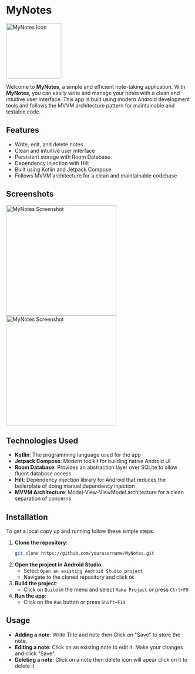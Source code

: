 # MyNotes

<img src="https://github.com/SK3180/MyNotes/assets/82767208/620f6398-d698-4e0b-a9f3-e16c2a3ed9e8" alt="MyNotes Icon" width="150" />



Welcome to **MyNotes**, a simple and efficient note-taking application. With **MyNotes**, you can easily write and manage your notes with a clean and intuitive user interface. This app is built using modern Android development tools and follows the MVVM architecture pattern for maintainable and testable code.



## Features

- Write, edit, and delete notes
- Clean and intuitive user interface
- Persistent storage with Room Database
- Dependency injection with Hilt
- Built using Kotlin and Jetpack Compose
- Follows MVVM architecture for a clean and maintainable codebase

## Screenshots

<img src="https://github.com/SK3180/MyNotes/assets/82767208/89086133-3679-4378-bc81-ceb66ca308e7" alt="MyNotes Screenshot" width="300" />

<img src="https://github.com/SK3180/MyNotes/assets/82767208/8ef939c8-7529-40c7-b3e5-8520a7406128" alt="MyNotes Screenshot" width="300" />

## Technologies Used

- **Kotlin**: The programming language used for the app
- **Jetpack Compose**: Modern toolkit for building native Android UI
- **Room Database**: Provides an abstraction layer over SQLite to allow fluent database access
- **Hilt**: Dependency injection library for Android that reduces the boilerplate of doing manual dependency injection
- **MVVM Architecture**: Model-View-ViewModel architecture for a clean separation of concerns

## Installation

To get a local copy up and running follow these simple steps:

1. **Clone the repository**:
    ```sh
    git clone https://github.com/yourusername/MyNotes.git
    ```
2. **Open the project in Android Studio**:
    - Select `Open an existing Android Studio project`
    - Navigate to the cloned repository and click `OK`
3. **Build the project**:
    - Click on `Build` in the menu and select `Make Project` or press `Ctrl+F9`
4. **Run the app**:
    - Click on the `Run` button or press `Shift+F10`

## Usage

- **Adding a note**: Write Tilte and note then Click on "Save" to store the note.
- **Editing a note**: Click on an existing note to edit it. Make your changes and click "Save".
- **Deleting a note**: Click on a note then delete icon will apear click on it to delete it.
